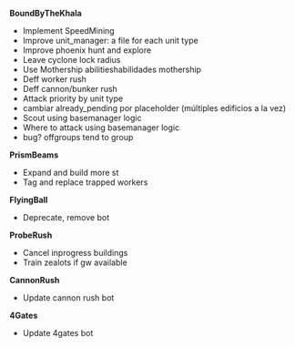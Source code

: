 **BoundByTheKhala**
- Implement SpeedMining
- Improve unit_manager: a file for each unit type
- Improve phoenix hunt and explore
- Leave cyclone lock radius
- Use Mothership abilitieshabilidades mothership
- Deff worker rush
- Deff cannon/bunker rush
- Attack priority by unit type 
- cambiar already_pending por placeholder (múltiples edificios a la vez)
- Scout using basemanager logic
- Where to attack using basemanager logic
- bug? offgroups tend to group

**PrismBeams**
- Expand and build more st
- Tag and replace trapped workers

**FlyingBall**
- Deprecate, remove bot

**ProbeRush**
- Cancel inprogress buildings
- Train zealots if gw available

**CannonRush**
- Update cannon rush bot

**4Gates**
- Update 4gates bot
